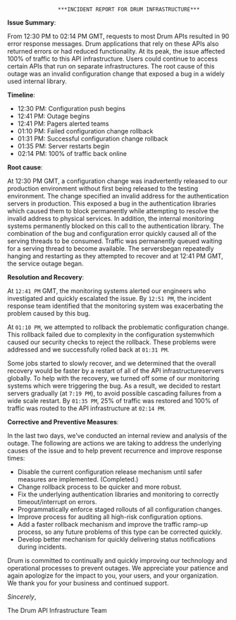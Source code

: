 					***INCIDENT REPORT FOR DRUM INFRASTRUCTURE***

**Issue Summary**:
 
From 12:30 PM to 02:14 PM GMT, requests to most  Drum APIs resulted in 90 error response messages. Drum applications that rely on these APIs also returned errors or had reduced functionality. At its peak, the issue affected 100% of traffic to this API infrastructure. Users could continue to access certain APIs that run on separate infrastructures. The root cause of this outage was an invalid configuration change that exposed a bug in a widely used internal library.



**Timeline**:

* 12:30 PM: Configuration push begins
* 12:41 PM: Outage begins
* 12:41 PM: Pagers alerted teams
* 01:10 PM: Failed configuration change rollback
* 01:31 PM: Successful configuration change rollback
* 01:35 PM: Server restarts begin
* 02:14 PM: 100% of traffic back online



**Root cause**:

At 12:30 PM GMT, a configuration change was inadvertently released to our production environment without first being released to the testing environment. The change specified an invalid address for the authentication servers in production. This exposed a bug in the authentication libraries which caused them to block permanently while attempting to resolve the invalid address to physical services. In addition, the internal monitoring systems permanently blocked on this call to the authentication library. The combination of the bug and configuration error quickly caused all of the serving threads to be consumed. Traffic was permanently queued waiting for a serving thread to become available. The serversbegan repeatedly hanging and restarting as they attempted to recover and at 12:41 PM GMT, the service outage began.



**Resolution and Recovery**:

At `12:41 PM` GMT, the monitoring systems alerted our engineers who investigated and quickly escalated the issue. By `12:51 PM`, the incident response team identified that the monitoring system was exacerbating the problem caused by this bug.

At `01:10 PM`, we attempted to rollback the problematic configuration change. This rollback failed due to complexity in the configuration systemwhich caused our security checks to reject the rollback. These problems were addressed and we successfully rolled back at `01:31 PM`.

Some jobs started to slowly recover, and we determined that the overall recovery would be faster by a restart of all of the API infrastructureservers globally. To help with the recovery, we turned off some of our monitoring systems which were triggering the bug. As a result, we decided to restart servers gradually (at `7:19 PM`), to avoid possible cascading failures from a wide scale restart. By `01:35 PM`, 25% of traffic was restored and 100% of traffic was routed to the API infrastructure at `02:14 PM`.



**Corrective and Preventive Measures**:

In the last two days, we’ve conducted an internal review and analysis of the outage. The following are actions we are taking to address the underlying causes of the issue and to help prevent recurrence and improve response times:

* Disable the current configuration release mechanism until safer measures are implemented. (Completed.)
* Change rollback process to be quicker and more robust.
* Fix the underlying authentication libraries and monitoring to correctly timeout/interrupt on errors.
* Programmatically enforce staged rollouts of all configuration changes.
* Improve process for auditing all high-risk configuration options.
* Add a faster rollback mechanism and improve the traffic ramp-up process, so any future problems of this type can be corrected quickly.
* Develop better mechanism for quickly delivering status notifications during incidents.

Drum is committed to continually and quickly improving our technology and operational processes to prevent outages. We appreciate your patience and again apologize for the impact to you, your users, and your organization. We thank you for your business and continued support.

_Sincerely_,

The Drum API Infrastructure Team

